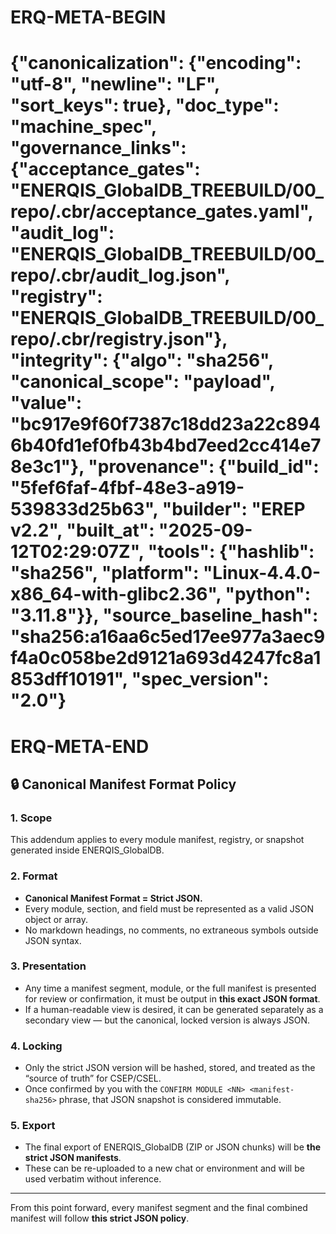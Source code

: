 # ERQ-META-BEGIN
# {"canonicalization": {"encoding": "utf-8", "newline": "LF", "sort_keys": true}, "doc_type": "machine_spec", "governance_links": {"acceptance_gates": "ENERQIS_GlobalDB_TREEBUILD/00_repo/.cbr/acceptance_gates.yaml", "audit_log": "ENERQIS_GlobalDB_TREEBUILD/00_repo/.cbr/audit_log.json", "registry": "ENERQIS_GlobalDB_TREEBUILD/00_repo/.cbr/registry.json"}, "integrity": {"algo": "sha256", "canonical_scope": "payload", "value": "bc917e9f60f7387c18dd23a22c8946b40fd1ef0fb43b4bd7eed2cc414e78e3c1"}, "provenance": {"build_id": "5fef6faf-4fbf-48e3-a919-539833d25b63", "builder": "EREP v2.2", "built_at": "2025-09-12T02:29:07Z", "tools": {"hashlib": "sha256", "platform": "Linux-4.4.0-x86_64-with-glibc2.36", "python": "3.11.8"}}, "source_baseline_hash": "sha256:a16aa6c5ed17ee977a3aec9f4a0c058be2d9121a693d4247fc8a1853dff10191", "spec_version": "2.0"}
# ERQ-META-END
## 🔒 **Canonical Manifest Format Policy**

### 1. Scope

This addendum applies to every module manifest, registry, or snapshot generated inside ENERQIS\_GlobalDB.

### 2. Format

* **Canonical Manifest Format = Strict JSON.**
* Every module, section, and field must be represented as a valid JSON object or array.
* No markdown headings, no comments, no extraneous symbols outside JSON syntax.

### 3. Presentation

* Any time a manifest segment, module, or the full manifest is presented for review or confirmation, it must be output in **this exact JSON format**.
* If a human-readable view is desired, it can be generated separately as a secondary view — but the canonical, locked version is always JSON.

### 4. Locking

* Only the strict JSON version will be hashed, stored, and treated as the “source of truth” for CSEP/CSEL.
* Once confirmed by you with the `CONFIRM MODULE <NN> <manifest-sha256>` phrase, that JSON snapshot is considered immutable.

### 5. Export

* The final export of ENERQIS\_GlobalDB (ZIP or JSON chunks) will be **the strict JSON manifests**.
* These can be re-uploaded to a new chat or environment and will be used verbatim without inference.

---

From this point forward, every manifest segment and the final combined manifest will follow **this strict JSON policy**.